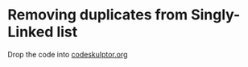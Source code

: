 # Removing duplicates from Singly-Linked list

Drop the code into [codeskulptor.org](codeskulptor.org)
